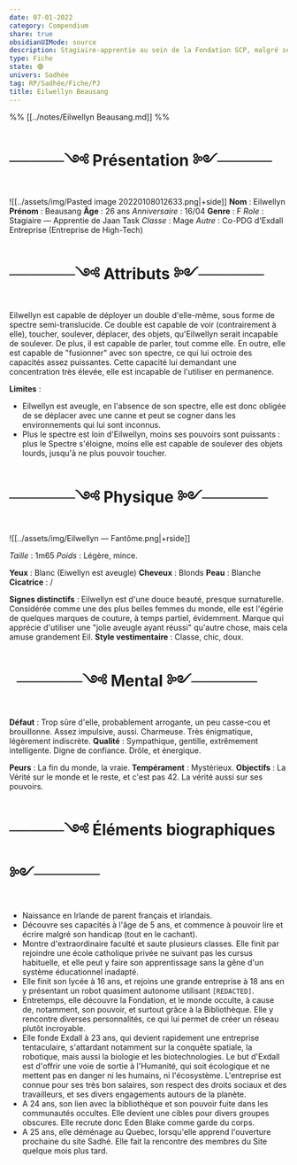 ```yaml
---
date: 07-01-2022
category: Compendium
share: true
obsidianUIMode: source
description: Stagiaire-apprentie au sein de la Fondation SCP, malgré ses pouvoirs particuliers.
type: Fiche
state: 🟢
univers: Sadhée
tag: RP/Sadhée/Fiche/PJ
title: Eilwellyn Beausang
---
```


%% [[../notes/Eilwellyn Beausang.md]] %%

# **─────༺ Présentation ༻─────**
![[../assets/img/Pasted image 20220108012633.png|+side]]
**Nom** : Eilwellyn
**Prénom** : Beausang
**Âge** : 26 ans
*Anniversaire* : 16/04
**Genre** : F
*Role* : Stagiaire — Apprentie de Jaan Task
*Classe* : Mage
*Autre* : Co-PDG d'Exdall Entreprise (Entreprise de High-Tech)

# **──────༺ Attributs ༻──────**
Eilwellyn est capable de déployer un double d'elle-même, sous forme de spectre semi-translucide. Ce double est capable de voir (contrairement à elle), toucher, soulever, déplacer, des objets, qu'Eilwellyn serait incapable de soulever. De plus, il est capable de parler, tout comme elle. En outre, elle est capable de "fusionner" avec son spectre, ce qui lui octroie des capacités assez puissantes. Cette capacité lui demandant une concentration très élevée, elle est incapable de l'utiliser en permanence. 

**Limites** : 
- Eilwellyn est aveugle, en l'absence de son spectre, elle est donc obligée de se déplacer avec une canne et peut se cogner dans les environnements qui lui sont inconnus.
- Plus le spectre est loin d'Eilwellyn, moins ses pouvoirs sont puissants : plus le Spectre s'éloigne, moins elle est capable de soulever des objets lourds, jusqu'à ne plus pouvoir toucher.

# **──────༺ Physique ༻──────**
![[../assets/img/Eilwellyn — Fantôme.png|+rside]]

*Taille* : 1m65
*Poids* : Légère, mince. 

**Yeux** : Blanc (Eiwellyn est aveugle)
**Cheveux** : Blonds
**Peau** : Blanche
**Cicatrice** : /

**Signes distinctifs** : Eilwellyn est d'une douce beauté, presque surnaturelle. Considérée comme une des plus belles femmes du monde, elle est l'égérie de quelques marques de couture, à temps partiel, évidemment. Marque qui apprécie d'utiliser une "jolie aveugle ayant réussi" qu'autre chose, mais cela amuse grandement Eil.
**Style vestimentaire** : Classe, chic, doux. 


# **$~~$──────༺ Mental ༻──────** 

**Défaut** : Trop sûre d'elle, probablement arrogante, un peu casse-cou et brouillonne. Assez impulsive, aussi. Charmeuse. Très énigmatique, légèrement indiscrète. 
**Qualité** : Sympathique, gentille, extrêmement intelligente. Digne de confiance. Drôle, et énergique. 

**Peurs** : La fin du monde, la vraie.
**Tempérament** : Mystérieux.
**Objectifs** : La Vérité sur le monde et le reste, et c'est pas 42. La vérité aussi sur ses pouvoirs. 

# ─────༺ Éléments biographiques ༻────── 

- Naissance en Irlande de parent français et irlandais.
- Découvre ses capacités à l'âge de 5 ans, et commence à pouvoir lire et écrire malgré son handicap (tout en le cachant).
- Montre d'extraordinaire faculté et saute plusieurs classes. Elle finit par rejoindre une école catholique privée ne suivant pas les cursus habituelle, et elle peut y faire son apprentissage sans la gêne d'un système éducationnel inadapté. 
- Elle finit son lycée à 16 ans, et rejoins une grande entreprise à 18 ans en y présentant un robot quasiment autonome utilisant `[REDACTED]`. 
- Entretemps, elle découvre la Fondation, et le monde occulte, à cause de, notamment, son pouvoir, et surtout grâce à la Bibliothèque. Elle y rencontre diverses personnalités, ce qui lui permet de créer un réseau plutôt incroyable.
- Elle fonde Exdall à 23 ans, qui devient rapidement une entreprise tentaculaire, s'attardant notamment sur la conquête spatiale, la robotique, mais aussi la biologie et les biotechnologies. Le but d'Exdall est d'offrir une voie de sortie à l'Humanité, qui soit écologique et ne mettent pas en danger ni les humains, ni l'écosystème. L'entreprise est connue pour ses très bon salaires, son respect des droits sociaux et des travailleurs, et ses divers engagements autours de la planète.
- A 24 ans, son lien avec la bibliothèque et son pouvoir fuite dans les communautés occultes. Elle devient une cibles pour divers groupes obscures. Elle recrute donc Eden Blake comme garde du corps. 
- A 25 ans, elle déménage au Quebec, lorsqu'elle apprend l'ouverture prochaine du site Sadhé. Elle fait la rencontre des membres du Site quelque mois plus tard.